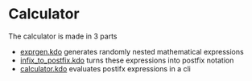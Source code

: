 # Calculator
The calculator is made in 3 parts
- [exprgen.kdo](./exprgen.kdo) generates randomly nested mathematical expressions
- [infix_to_postfix.kdo](./infix_to_postfix.kdo) turns these expressions into postfix notation
- [calculator.kdo](./calculator.kdo) evaluates postifx expressions in a cli 